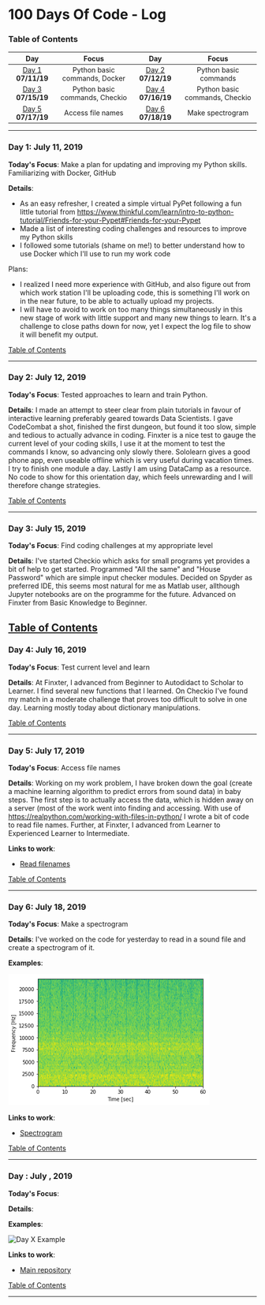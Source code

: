 
# 100 Days Of Code - Log
<a name="toc"></a>
### Table of Contents 
|Day|Focus|Day|Focus|
|:---:|:-----:|:---:|:-----:|
|[Day 1](#day-1) **07/11/19**|Python basic commands, Docker|[Day 2](#day-2) **07/12/19**|Python basic commands|
|[Day 3](#day-3) **07/15/19**|Python basic commands, Checkio|[Day 4](#day-4) **07/16/19**|Python basic commands, Checkio|
|[Day 5](#day-5) **07/17/19**|Access file names|[Day 6](#day-6) **07/18/19**|Make spectrogram|

----------
<a name="day-1"></a>
### Day 1: July 11, 2019

**Today's Focus**: Make a plan for updating and improving my Python skills. Familiarizing with Docker, GitHub

**Details**:

 - As an easy refresher, I created a simple virtual PyPet following a fun little tutorial from https://www.thinkful.com/learn/intro-to-python-tutorial/Friends-for-your-Pypet#Friends-for-your-Pypet
 - Made a list of interesting coding challenges and resources to improve my Python skills
 - I followed some tutorials (shame on me!) to better understand how to use Docker which I'll use to run my work code
 
 Plans: 
 - I realized I need more experience with GitHub, and also figure out from which work station I'll be uploading code, this is something I'll work on in the near future, to be able to actually upload my projects.
 - I will have to avoid to work on too many things simultaneously in this new stage of work with little support and many new things to learn. It's a challenge to close paths down for now, yet I expect the log file to show it will benefit my output.

[Table of Contents](#toc)

----------
 <a name="day-2"></a>
### Day 2: July 12, 2019
**Today's Focus**: Tested approaches to learn and train Python. 

**Details**: I made an attempt to steer clear from plain tutorials in favour of interactive learning preferably geared towards Data Scientists. I gave CodeCombat a shot, finished the first dungeon, but found it too slow, simple and tedious to actually advance in coding. Finxter is a nice test to gauge the current level of your coding skills, I use it at the moment to test the commands I know, so advancing only slowly there. Sololearn gives a good phone app, even useable offline which is very useful during vacation times. I try to finish one module a day. Lastly I am using DataCamp as a resource. No code to show for this orientation day, which feels unrewarding and I will therefore change strategies.

[Table of Contents](#toc)

----------
 <a name="day-3"></a>
### Day 3: July 15, 2019
**Today's Focus**: Find coding challenges at my appropriate level

**Details**: I've started Checkio which asks for small programs yet provides a bit of help to get started. Programmed "All the same" and "House Password" which are simple input checker modules. Decided on Spyder as preferred IDE, this seems most natural for me as Matlab user, allthough Jupyter notebooks are on the programme for the future. Advanced on Finxter from Basic Knowledge to Beginner.

[Table of Contents](#toc)
----------
 <a name="day-4"></a>
### Day 4: July 16, 2019
**Today's Focus**: Test current level and learn

**Details**: At Finxter, I advanced from Beginner to Autodidact to Scholar to Learner. I find several new functions that I learned. On Checkio I’ve found my match in a moderate challenge that proves too difficult to solve in one day. Learning mostly today about dictionary manipulations.

[Table of Contents](#toc)

----------
 <a name="day-5"></a>
### Day 5: July 17, 2019
**Today's Focus**: Access file names

**Details**: Working on my work problem, I have broken down the goal (create a machine learning algorithm to predict errors from sound data) in baby steps. The first step is to actually access the data, which is hidden away on a server (most of the work went into finding and accessing. With use of https://realpython.com/working-with-files-in-python/ I wrote a bit of code to read file names. Further, at Finxter, I advanced from Learner to Experienced Learner to Intermediate.

**Links to work**:

 - [Read filenames](https://github.com/Helene-ve/misc/blob/master/ReadFiles.py)

[Table of Contents](#toc)

----------
 <a name="day-6"></a>
### Day 6: July 18, 2019
**Today's Focus**: Make a spectrogram

**Details**: I've worked on the code for yesterday to read in a sound file and create a spectrogram of it. 

**Examples**: 

![Day 6 Example](https://github.com/Helene-ve/misc/blob/master/MyFirstSpec.png)

**Links to work**:

 -  [Spectrogram](https://github.com/Helene-ve/misc/blob/master/VisualizingSpectrogram_example.py)

[Table of Contents](#toc)

----------
 <a name="day-"></a>
### Day : July , 2019
**Today's Focus**: 

**Details**: 

**Examples**: 

![Day X Example](https://raw.githubusercontent.com/xxx)

**Links to work**:

 - [Main repository](https://github.com/heleneveenstra/xxx)


[Table of Contents](#toc)

----------
